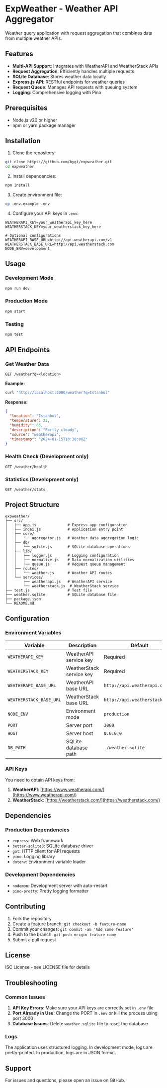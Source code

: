 # ExpWeather - Weather API Aggregator

Weather query application with request aggregation that combines data from multiple weather APIs.

## Features

- **Multi-API Support**: Integrates with WeatherAPI and WeatherStack APIs
- **Request Aggregation**: Efficiently handles multiple requests
- **SQLite Database**: Stores weather data locally
- **Express.js API**: RESTful endpoints for weather queries
- **Request Queue**: Manages API requests with queuing system
- **Logging**: Comprehensive logging with Pino

## Prerequisites

- Node.js v20 or higher
- npm or yarn package manager

## Installation

1. Clone the repository:
```bash
git clone https://github.com/bygt/expweather.git
cd expweather
```

2. Install dependencies:
```bash
npm install
```

3. Create environment file:
```bash
cp .env.example .env
```

4. Configure your API keys in `.env`:
```env
WEATHERAPI_KEY=your_weatherapi_key_here
WEATHERSTACK_KEY=your_weatherstack_key_here

# Optional configurations
WEATHERAPI_BASE_URL=http://api.weatherapi.com/v1
WEATHERSTACK_BASE_URL=http://api.weatherstack.com
NODE_ENV=development
```

## Usage

### Development Mode
```bash
npm run dev
```

### Production Mode
```bash
npm start
```

### Testing
```bash
npm test
```

## API Endpoints

### Get Weather Data
```
GET /weather?q=<location>
```

**Example:**
```bash
curl "http://localhost:3000/weather?q=Istanbul"
```

**Response:**
```json
{
  "location": "Istanbul",
  "temperature": 22,
  "humidity": 65,
  "description": "Partly cloudy",
  "source": "weatherapi",
  "timestamp": "2024-01-15T10:30:00Z"
}
```

### Health Check (Development only)
```
GET /weather/health
```

### Statistics (Development only)
```
GET /weather/stats
```

## Project Structure

```
expweather/
├── src/
│   ├── app.js              # Express app configuration
│   ├── index.js            # Application entry point
│   ├── core/
│   │   └── aggregator.js   # Weather data aggregation logic
│   ├── db/
│   │   └── sqlite.js       # SQLite database operations
│   ├── lib/
│   │   ├── logger.js       # Logging configuration
│   │   ├── normalize.js    # Data normalization utilities
│   │   └── queue.js        # Request queue management
│   ├── routes/
│   │   └── weather.js      # Weather API routes
│   └── services/
│       ├── weatherapi.js   # WeatherAPI service
│       └── weatherstack.js  # WeatherStack service
├── test.js                 # Test file
├── weather.sqlite          # SQLite database file
├── package.json
└── README.md
```

## Configuration

### Environment Variables

| Variable | Description | Default |
|----------|-------------|---------|
| `WEATHERAPI_KEY` | WeatherAPI service key | Required |
| `WEATHERSTACK_KEY` | WeatherStack service key | Required |
| `WEATHERAPI_BASE_URL` | WeatherAPI base URL | `http://api.weatherapi.com/v1` |
| `WEATHERSTACK_BASE_URL` | WeatherStack base URL | `http://api.weatherstack.com` |
| `NODE_ENV` | Environment mode | `production` |
| `PORT` | Server port | `3000` |
| `HOST` | Server host | `0.0.0.0` |
| `DB_PATH` | SQLite database path | `./weather.sqlite` |

### API Keys

You need to obtain API keys from:

1. **WeatherAPI**: [https://www.weatherapi.com/](https://www.weatherapi.com/)
2. **WeatherStack**: [https://weatherstack.com/](https://weatherstack.com/)

## Dependencies

### Production Dependencies
- `express`: Web framework
- `better-sqlite3`: SQLite database driver
- `got`: HTTP client for API requests
- `pino`: Logging library
- `dotenv`: Environment variable loader

### Development Dependencies
- `nodemon`: Development server with auto-restart
- `pino-pretty`: Pretty logging formatter

## Contributing

1. Fork the repository
2. Create a feature branch: `git checkout -b feature-name`
3. Commit your changes: `git commit -am 'Add some feature'`
4. Push to the branch: `git push origin feature-name`
5. Submit a pull request

## License

ISC License - see LICENSE file for details

## Troubleshooting

### Common Issues

1. **API Key Errors**: Make sure your API keys are correctly set in `.env` file
2. **Port Already in Use**: Change the PORT in `.env` or kill the process using port 3000
3. **Database Issues**: Delete `weather.sqlite` file to reset the database

### Logs

The application uses structured logging. In development mode, logs are pretty-printed. In production, logs are in JSON format.

## Support

For issues and questions, please open an issue on GitHub.
